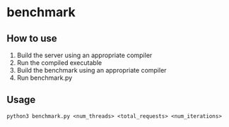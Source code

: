 # benchmark

## How to use

1. Build the server using an appropriate compiler
1. Run the compiled executable
1. Build the benchmark using an appropriate compiler
1. Run benchmark.py

## Usage

```
python3 benchmark.py <num_threads> <total_requests> <num_iterations>
```
